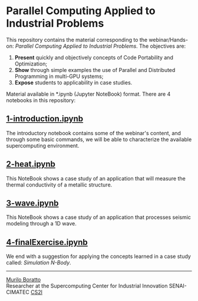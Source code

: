 # Parallel Computing Applied to Industrial Problems

This repository contains the material corresponding to the webinar/Hands-on: _Parallel Computing Applied to Industrial Problems_. The objectives are:

1. **Present** quickly and objectively concepts of Code Portability and Optimization;
2. **Show** through simple examples the use of Parallel and Distributed Programming in multi-GPU systems;
3. **Expose** students to applicability in case studies.

Material available in \*.ipynb (Jupyter NoteBook) format. There are 4 notebooks in this repository:

## [1-introduction.ipynb](https://colab.research.google.com/drive/1fHKmkCSNSg_tkLuSPBhcIgnsm7x9ElZB?usp=sharing)
The introductory notebook contains some of the webinar's content, and through some basic commands, we will be able to characterize the available supercomputing environment.

## [2-heat.ipynb](https://colab.research.google.com/drive/1p0oaZshPseNaAwhe5o4QZ1AdlOM_92Wz?usp=sharing)
This NoteBook shows a case study of an application that will measure the thermal conductivity of a metallic structure.

## [3-wave.ipynb](https://colab.research.google.com/drive/1lO3VWtfULAjrbsBNV892DVaOgiABxvLq?usp=sharing)
This NoteBook shows a case study of an application that processes seismic modeling through a 1D wave.

## [4-finalExercise.ipynb](https://colab.research.google.com/drive/1iOlKS50V36nyuY3xV10TrPoUrnpdXdYD?usp=sharing)
We end with a suggestion for applying the concepts learned in a case study called: _Simulation N-Body_.

---

[Murilo Boratto](http://lattes.cnpq.br/9222855062709254) <br/>
Researcher at the Supercomputing Center for Industrial Innovation SENAI-CIMATEC [CS2I](http://www.senaicimatec.com.br/) <br/>
